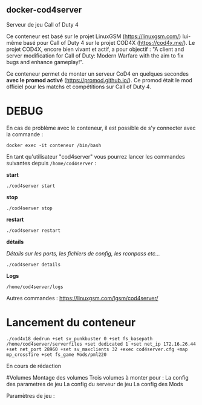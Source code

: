 ## docker-cod4server
Serveur de jeu Call of Duty 4

Ce conteneur est basé sur le projet LinuxGSM (https://linuxgsm.com/) lui-même basé pour Call of Duty 4 sur le projet COD4X (https://cod4x.me/). Le projet COD4X, encore bien vivant et actif, a pour objectif : "A client and server modification for Call of Duty: Modern Warfare with the aim to fix bugs and enhance gameplay!".

Ce conteneur permet de monter un serveur CoD4 en quelques secondes **avec le promod activé** (https://promod.github.io/). Ce promod était le mod officiel pour les matchs et compétitions sur Call of Duty 4.


# DEBUG
En cas de problème avec le conteneur, il est possible de s'y connecter avec la commande :

`docker exec -it conteneur /bin/bash`

En tant qu'utilisateur "cod4server" vous pourrez lancer les commandes suivantes depuis `/home/cod4server` :

**start**

`./cod4server start`

**stop**

`./cod4server stop`

**restart**

`./cod4server restart`

**détails**

*Détails sur les ports, les fichiers de config, les rconpass etc...*

`./cod4server details`

**Logs**

`/home/cod4server/logs`

Autres commandes : https://linuxgsm.com/lgsm/cod4server/

# Lancement du conteneur

`./cod4x18_dedrun +set sv_punkbuster 0 +set fs_basepath /home/cod4server/serverfiles +set dedicated 1 +set net_ip 172.16.26.44 +set net_port 28960 +set sv_maxclients 32 +exec cod4server.cfg +map mp_crossfire +set fs_game Mods/pml220`

En cours de rédaction

#Volumes
Montage des volumes
Trois volumes à monter pour : 
La config des parametres de jeu
La config du serveur de jeu
La config des Mods

Paramètres de jeu : 


